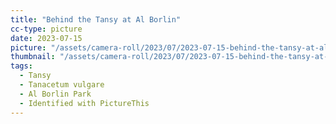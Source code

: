 ```yaml
---
title: "Behind the Tansy at Al Borlin"
cc-type: picture
date: 2023-07-15
picture: "/assets/camera-roll/2023/07/2023-07-15-behind-the-tansy-at-al-borlin/20230716_032639981_iOS.jpg"
thumbnail: "/assets/camera-roll/2023/07/2023-07-15-behind-the-tansy-at-al-borlin/20230716_032639981_iOS-thumbnail.jpg"
tags:
  - Tansy
  - Tanacetum vulgare
  - Al Borlin Park
  - Identified with PictureThis
---
```

